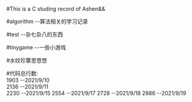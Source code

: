 #This is a C studing record of Ashen&&

#algorithm --算法相关的学习记录

#test --杂七杂八的东西

#tinygame --一些小游戏

#水纹珍簟思悠悠

#代码总行数:  
1903 --2021/9/10  
2136 --2021/9/11  
2230 --2021/9/15
2554 --2021/9/17
2728 --2021/9/18
2886 --2021/9/19
